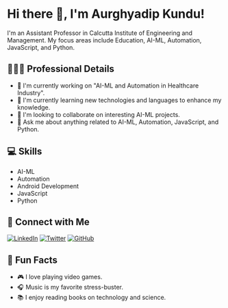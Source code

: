 # Hi there 👋, I'm Aurghyadip Kundu!

I'm an Assistant Professor in Calcutta Institute of Engineering and Management. My focus areas include Education, AI-ML, Automation, JavaScript, and Python.

## 👨🏻‍💻 Professional Details
- 🔭 I'm currently working on "AI-ML and Automation in Healthcare Industry".
- 🌱 I'm currently learning new technologies and languages to enhance my knowledge.
- 👯 I'm looking to collaborate on interesting AI-ML projects.
- 💬 Ask me about anything related to AI-ML, Automation, JavaScript, and Python.

## 💻 Skills
- AI-ML
- Automation
- Android Development
- JavaScript
- Python

## 🤝 Connect with Me
[![LinkedIn](https://img.shields.io/badge/LinkedIn-AurghyadipKundu-blue?style=for-the-badge&logo=linkedin)](https://www.linkedin.com/in/aurghyadip-kundu-b19bb748)
[![Twitter](https://img.shields.io/badge/Twitter-AurghyadipKundu-blue?style=for-the-badge&logo=twitter)](https://twitter.com/aurghyadip)
[![GitHub](https://img.shields.io/badge/GitHub-aurghya--0-blue?style=for-the-badge&logo=github)](https://github.com/aurghya-0)

## 🎉 Fun Facts
- 🎮 I love playing video games.
- 🎧 Music is my favorite stress-buster.
- 📚 I enjoy reading books on technology and science.
